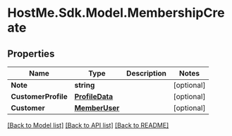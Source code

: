 # HostMe.Sdk.Model.MembershipCreate
## Properties

Name | Type | Description | Notes
------------ | ------------- | ------------- | -------------
**Note** | **string** |  | [optional] 
**CustomerProfile** | [**ProfileData**](ProfileData.md) |  | [optional] 
**Customer** | [**MemberUser**](MemberUser.md) |  | [optional] 

[[Back to Model list]](../README.md#documentation-for-models) [[Back to API list]](../README.md#documentation-for-api-endpoints) [[Back to README]](../README.md)


